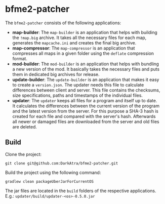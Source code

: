 # bfme2-patcher

The `bfme2-patcher` consists of the following applications:

- **map-builder**:
  The `map-builder` is an application that helps with building the `!map.big` archive. It takes all the necessary files for each map, generates
  the `mapcache.ini`
  and creates the final big archive.
- **map-compressor**:
  The `map-compressor` is an application that compresses all maps in a given folder using the `deflate` compression format.
- **mod-builder**:
  The `mod-builder` is an application that helps with bundling a new version of the mod. It basically takes the necessary files and puts them in dedicated big
  archives for release.
- **update-builder**:
  The `update-builder` is an application that makes it easy to create a `version.json`. The updater needs this file to calculate differences between client and
  server. This file contains the checksums, size specifications, paths and timestamps of the individual files.
- **updater**:
  The `updater` keeps all files for a program and itself up to date. It calculates the differences between the current version of the program and the latest
  version from the server. For this purpose a SHA-3 hash is created for each file and compared with the server's hash. Afterwards all newer or damaged files are
  downloaded from the server and old files are deleted.

## Build

Clone the project:

```
git clone git@github.com:DarkAtra/bfme2-patcher.git
```

Build the project using the following command:

```
gradlew clean packageUberJarForCurrentOS
```

The jar files are located in the `build` folders of the respective applications. E.g.: `updater/build/updater-<os>-0.5.0.jar`
